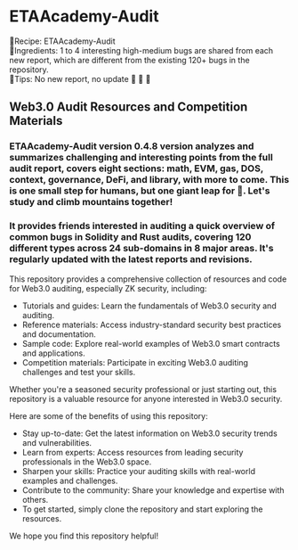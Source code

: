 # ETAAcademy-Audit

<span>
🐬Recipe: ETAAcademy-Audit<br>
💓Ingredients:  1 to 4 interesting high-medium bugs are shared from each new report, which are different from the existing 120+ bugs in the repository.<br>
🥰Tips: No new report, no update  🫡 💓 🚀 
</span>

## Web3.0 Audit Resources and Competition Materials

### ETAAcademy-Audit version 0.4.8 version analyzes and summarizes challenging and interesting points from the full audit report, covers eight sections: math, EVM, gas, DOS, context, governance, DeFi, and library, with more to come. This is one small step for humans, but one giant leap for 🐬. Let's study and climb mountains together!

### It provides friends interested in auditing a quick overview of common bugs in Solidity and Rust audits, covering 120 different types across 24 sub-domains in 8 major areas. It's regularly updated with the latest reports and revisions.

This repository provides a comprehensive collection of resources and code for Web3.0 auditing, especially ZK security, including:

- Tutorials and guides: Learn the fundamentals of Web3.0 security and auditing.
- Reference materials: Access industry-standard security best practices and documentation.
- Sample code: Explore real-world examples of Web3.0 smart contracts and applications.
- Competition materials: Participate in exciting Web3.0 auditing challenges and test your skills.

Whether you're a seasoned security professional or just starting out, this repository is a valuable resource for anyone interested in Web3.0 security.

Here are some of the benefits of using this repository:

- Stay up-to-date: Get the latest information on Web3.0 security trends and vulnerabilities.
- Learn from experts: Access resources from leading security professionals in the Web3.0 space.
- Sharpen your skills: Practice your auditing skills with real-world examples and challenges.
- Contribute to the community: Share your knowledge and expertise with others.
- To get started, simply clone the repository and start exploring the resources.

We hope you find this repository helpful!
